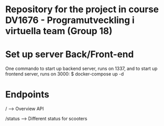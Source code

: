 # Repository for the project in course DV1676 - Programutveckling i virtuella team (Group 18)

# Set up server Back/Front-end
One commando to start up backend server, runs on 1337, and to start up frontend server, runs on 3000:
$ docker-compose up -d

# Endpoints
/ --> Overview API

/status --> Different status for scooters

